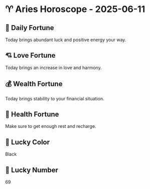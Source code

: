 # ♈ Aries Horoscope - 2025-06-11

## 🎯 Daily Fortune

Today brings abundant luck and positive energy your way.

## 💘 Love Fortune

Today brings an increase in love and harmony.

## 💰 Wealth Fortune

Today brings stability to your financial situation.

## 🌱 Health Fortune

Make sure to get enough rest and recharge.

## 🎨 Lucky Color

Black

## 🔢 Lucky Number

69
